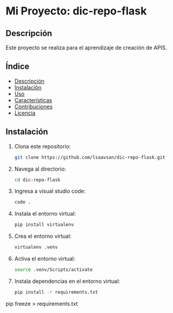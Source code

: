 # Mi Proyecto: dic-repo-flask
## Descripción
Este proyecto se realiza para el aprendizaje de creación de APIS.

## Índice
- [Descripción](#descripción)
- [Instalación](#instalación)
- [Uso](#uso)
- [Características](#características)
- [Contribuciones](#contribuciones)
- [Licencia](#licencia)

## Instalación
1. Clona este repositorio:
   ```bash
   git clone https://github.com/lsaavsan/dic-repo-flask.git
   ```
2. Navega al directorio:
   ```bash
   cd dic-repo-flask
   ```
3. Ingresa a visual studio code:
   ```bash
   code .
   ```
4. Instala el entorno virtual:
   ```bash
   pip install virtualenv
   ```
5. Crea el entorno virtual:
   ```bash
   virtualenv .venv
   ```
6. Activa el entorno virtual:
   ```bash
   source .venv/Scripts/activate
   ```
7. Instala dependencias en el entorno virtual:
   ```bash
   pip install -r requirements.txt
   ```



pip freeze > requirements.txt


